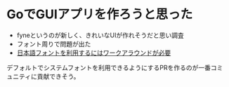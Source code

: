 # GoでGUIアプリを作ろうと思った

* fyneというのが新しく、きれいなUIが作れそうだと思い調査
* フォント周りで問題が出た
* [日本語フォントを利用するにはワークアラウンドが必要](https://qiita.com/julialover/items/39b2108c9170eb095090)

デフォルトでシステムフォントを利用できるようにするPRを作るのが一番コミュニティに貢献できそう。
